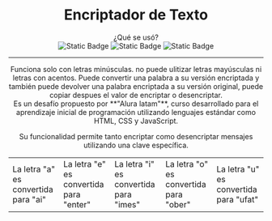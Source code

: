 <h1 align="center">Encriptador de Texto</h1>
<p align="center"> ¿Qué se usó? <br> <img alt="Static Badge" src="https://img.shields.io/badge/JavaScript-%E2%80%94%20query?style=flat-square&logo=javascript&logoColor=%23F7DF1E&labelColor=%233B3B3B&color=FFF068">
  <img alt="Static Badge" src="https://img.shields.io/badge/HTML-%E2%80%94%20query?style=flat-square&logo=html5&logoColor=%23E34F26&labelColor=%233B3B3B&color=FF853A"> <img alt="Static Badge" src="https://img.shields.io/badge/CSS-%E2%80%94%20query?style=flat-square&logo=css3&logoColor=%231572B6&labelColor=%23E4E9EE&color=86C5F1">
</p>

---

<p align="center"> Funciona solo con letras minúsculas. no puede ulitizar letras mayúsculas ni letras con acentos. Puede convertir una palabra a su versión encriptada y también puede devolver una palabra encriptada a su versión original, puede copiar despues el valor de encriptar o desencriptar.<br>
Es un desafío propuesto por **"Alura latam"**, curso desarrollado para el aprendizaje inicial de programación utilizando lenguajes estándar como HTML, CSS y JavaScript.</p>

<p align="center">Su funcionalidad permite tanto encriptar como desencriptar mensajes utilizando una clave específica.</p>

<table align="center">
  <tr>
    <td>La letra "a" es convertida para "ai"</td>
    <td>La letra "e" es convertida para "enter"</td>
    <td>La letra "i" es convertida para "imes"</td>
    <td>La letra "o" es convertida para "ober"</td>
    <td>La letra "u" es convertida para "ufat"</td>
  </tr>
</table>
